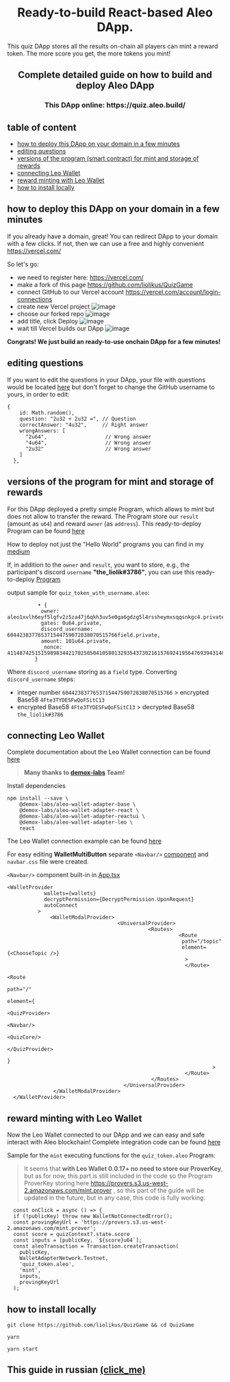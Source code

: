 <h1 align="center">Ready-to-build React-based Aleo DApp.</h1>
This quiz DApp stores all the results on-chain all players can mint a reward token.
The more score you get, the more tokens you mint!

<h2 align="center">Complete detailed guide on how to build and deploy Aleo DApp</h2>
<h3 align="center">This DApp online: https://quiz.aleo.build/</h3>


## table of content
  - [how to deploy this DApp on your domain in a few minutes](#how-to-deploy-this-DApp-on-your-domain-in-a-few-minutes)
  - [editing questions](#editing-questions)
  - [versions of the program (smart contract) for mint and storage of rewards](#versions-of-the-program-for-mint-and-storage-of-rewards)
  - [connecting Leo Wallet](#connecting-Leo-Wallet)
  - [reward minting with Leo Wallet](#reward-minting-with-Leo-Wallet)
  - [how to install locally](#how-to-install-locally)
 
## how to deploy this DApp on your domain in a few minutes
If you already have a domain, great! You can redirect DApp to your domain with a few clicks.
If not, then we can use a free and highly convenient https://vercel.com/


So let's go:
  - we need to register here: https://vercel.com/
  - make a fork of this page https://github.com/liolikus/QuizGame
  - connect GitHub to our Vercel account https://vercel.com/account/login-connections
  - create new Vercel project ![image](https://github.com/liolikus/QuizGame/assets/85246338/995f4308-336e-4260-8107-c2f555afe02b)
  - choose our forked repo ![image](https://github.com/liolikus/QuizGame/assets/85246338/639f016a-4ed2-43dd-a223-fd5064b841aa)
  - add title, click Deploy ![image](https://github.com/liolikus/QuizGame/assets/85246338/59732ffa-3c37-4342-9d77-cfde1611eea4)
  - wait till Vercel builds our DApp ![image](https://github.com/liolikus/QuizGame/assets/85246338/f9303bda-7692-4ac3-8b0b-ad952b4a139a)
 
 **Congrats! We just build an ready-to-use onchain DApp for a few minutes!**

## editing questions
If you want to edit the questions in your DApp, your file with questions would be located [here](https://github.com/liolikus/QuizGame/blob/main/src/Game/randomdata.ts) but don't forget to change the GitHub username to yours, in order to edit:
```tsx
{
    id: Math.random(),
    question: "2u32 + 2u32 =", // Question
    correctAnswer: "4u32",     // Right answer
    wrongAnswers: [
      "2u64",                   // Wrong answer
      "4u64",                   // Wrong answer
      "2u32"                    // Wrong answer
    ]
  },
```

## versions of the program for mint and storage of rewards
For this DApp deployed a pretty simple Program, which allows to mint but does not allow to transfer the reward.
The Program store our `result` (amount as `u64`) and reward `owner` (as `address`). 
This ready-to-deploy Program can be found [here](https://github.com/liolikus/quiz_token)

How to deploy not just the "Hello World" programs you can find in my [medium](https://medium.com/@alex.brunko)

If, in addition to the `owner` and `result`, you want to store, e.g., the participant's discord `username` **"the_liolik#3786"**, you can use this ready-to-deploy [Program](https://github.com/liolikus/quiz_token_with_username)

output sample for `quiz_token_with_username.aleo`:
```
          • {
           owner: aleo1xvlh6eyf5lgfv2z5za47j6qkh3uv5e0ga6gdzg5l4rssheymxsqqsnkgc4.private,
           gates: 0u64.private,
           discord_username: 604423837765371544759072838070515766field.private,
           amount: 101u64.private,
           _nonce: 4114874251515989834421702505041058013293543730216157692419564769394314805954group.public
         }
```
Where `discord_username` storing as a `field` type.
Converting `discord_username` steps:
  - integer number `604423837765371544759072838070515766` > encrypted Base58 `4Fte3TYDESFwQoFSitC13`
  - encrypted Base58 `4Fte3TYDESFwQoFSitC13` > decrypted Base58 `the_liolik#3786`

## connecting Leo Wallet
Complete documentation about the Leo Wallet connection can be found [here](https://github.com/demox-labs/aleo-wallet-adapter)

>**Many thanks to [demox-labs](https://github.com/demox-labs) Team!**

Install dependencies
```
npm install --save \
    @demox-labs/aleo-wallet-adapter-base \
    @demox-labs/aleo-wallet-adapter-react \
    @demox-labs/aleo-wallet-adapter-reactui \
    @demox-labs/aleo-wallet-adapter-leo \
    react
```
The Leo Wallet connection example can be found [here](https://github.com/liolikus/QuizGame/blob/main/src/App.tsx)

For easy editing **WalletMultiButton** separate `<Navbar/>` [component](https://github.com/liolikus/QuizGame/tree/main/src/Game/pages/quizGame/components/navbar) and `navbar.css` file were created.

`<Navbar/>` component built-in in [App.tsx](https://github.com/liolikus/QuizGame/blob/main/src/App.tsx)
```tsx
<WalletProvider
            wallets={wallets}
            decryptPermission={DecryptPermission.UponRequest}
            autoConnect
          >
              <WalletModalProvider> 
                                    <UniversalProvider>
                                              <Routes>
                                                        <Route
                                                         path="/topic"
                                                         element={<ChooseTopic />}
                                                          >
                                                          </Route>
                                                                   <Route
                                                                    path="/"
                                                                    element={
                                                                          <QuizProvider>
                                                                                              <Navbar/>
                                                                                  <QuizCore/>
                                                                           </QuizProvider>
                                                                             }
                                                                   >
                                                          </Route>
                                               </Routes>
                                      </UniversalProvider>
               </WalletModalProvider>
  </WalletProvider>
```
## reward minting with Leo Wallet
Now the Leo Wallet connected to our DApp and we can easy and safe interact with Aleo blockchain!
Complete integration code can be found [here](https://github.com/liolikus/QuizGame/blob/main/src/Game/pages/quizGame/components/result/Result.tsx)

Sample for the `mint` executing functions for the `quiz_token.aleo` Program:

>It seems that **with Leo Wallet 0.0.17+ no need to store our ProverKey**, but as for now, this part is still included in the code so the Program ProverKey storing here https://provers.s3.us-west-2.amazonaws.com/mint.prover , so this part of the guide will be updated in the future, but in any case, this code is fully working.

  ```tsx
    const onClick = async () => {
    if (!publicKey) throw new WalletNotConnectedError();
    const provingKeyUrl = 'https://provers.s3.us-west-2.amazonaws.com/mint.prover';
    const score = quizContext?.state.score
    const inputs = [publicKey, `${score}u64`];
    const aleoTransaction = Transaction.createTransaction(
      publicKey,
      WalletAdapterNetwork.Testnet,
      'quiz_token.aleo',
      'mint',
      inputs,
      provingKeyUrl
    );
  ```

## how to install locally
```
git clone https://github.com/liolikus/QuizGame && cd QuizGame
 ```
 ```
 yarn
 ```
 ```
 yarn start
 ```


## This guide in russian [(click_me)](https://github.com/liolikus/QuizGame/blob/main/README_RU.md)




